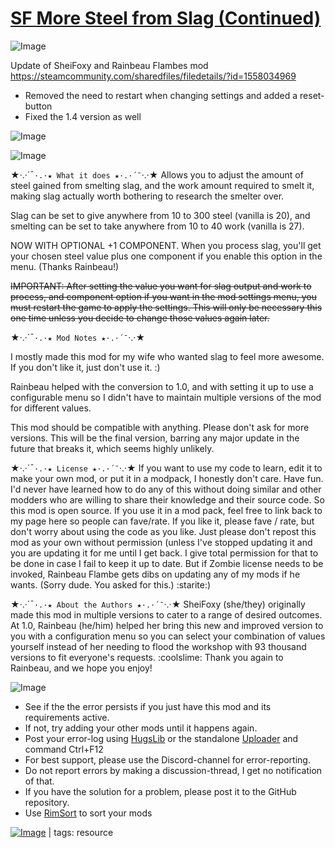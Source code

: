 # [SF More Steel from Slag (Continued)](https://steamcommunity.com/sharedfiles/filedetails/?id=3280451268)

![Image](https://i.imgur.com/buuPQel.png)

Update of SheiFoxy and Rainbeau Flambes mod https://steamcommunity.com/sharedfiles/filedetails/?id=1558034969

- Removed the need to restart when changing settings and added a reset-button
- Fixed the 1.4 version as well

![Image](https://i.imgur.com/pufA0kM.png)
	
![Image](https://i.imgur.com/Z4GOv8H.png)

★·.·´¯`·.·★ What it does ★·.·´¯`·.·★
Allows you to adjust the amount of steel gained from smelting slag, and the work amount required to smelt it, making slag actually worth bothering to research the smelter over.

Slag can be set to give anywhere from 10 to 300 steel (vanilla is 20), and smelting can be set to take anywhere from 10 to 40 work (vanilla is 27).

NOW WITH OPTIONAL +1 COMPONENT.
When you process slag, you'll get your chosen steel value plus one component if you enable this option in the menu.
(Thanks Rainbeau!)

~~IMPORTANT: After setting the value you want for slag output and work to process, and component option if you want in the mod settings menu, you must restart the game to apply the settings. This will only be necessary this one time unless you decide to change those values again later.~~

★·.·´¯`·.·★ Mod Notes ★·.·´¯`·.·★

I mostly made this mod for my wife who wanted slag to feel more awesome. If you don't like it, just don't use it. :) 

Rainbeau helped with the conversion to 1.0, and with setting it up to use a configurable menu so I didn't have to maintain multiple versions of the mod for different values.

This mod should be compatible with anything. Please don't ask for more versions. This will be the final version, barring any major update in the future that breaks it, which seems highly unlikely.

★·.·´¯`·.·★ License ★·.·´¯`·.·★
  If you want to use my code to learn, edit it to make your own mod, or put it in a modpack, I honestly don't care. Have fun. I'd never have learned how to do any of this without doing similar and other modders who are willing to share their knowledge and their source code. So this mod is open source. If you use it in a mod pack, feel free to link back to my page here so people can fave/rate. If you like it, please fave / rate, but don't worry about using the code as you like. Just please don't repost this mod as your own without permission (unless I've stopped updating it and you are updating it for me until I get back. I give total permission for that to be done in case I fail to keep it up to date. But if Zombie license needs to be invoked, Rainbeau Flambe gets dibs on updating any of my mods if he wants. (Sorry dude. You asked for this.) :starite:)

★·.·´¯`·.·★ About the Authors ★·.·´¯`·.·★
SheiFoxy (she/they) originally made this mod in multiple versions to cater to a range of desired outcomes. At 1.0, Rainbeau (he/him) helped her bring this new and improved version to you with a configuration menu so you can select your combination of values yourself instead of her needing to flood the workshop with 93 thousand versions to fit everyone's requests. :coolslime: Thank you again to Rainbeau, and we hope you enjoy!

![Image](https://i.imgur.com/PwoNOj4.png)



-  See if the the error persists if you just have this mod and its requirements active.
-  If not, try adding your other mods until it happens again.
-  Post your error-log using [HugsLib](https://steamcommunity.com/workshop/filedetails/?id=818773962) or the standalone [Uploader](https://steamcommunity.com/sharedfiles/filedetails/?id=2873415404) and command Ctrl+F12
-  For best support, please use the Discord-channel for error-reporting.
-  Do not report errors by making a discussion-thread, I get no notification of that.
-  If you have the solution for a problem, please post it to the GitHub repository.
-  Use [RimSort](https://github.com/RimSort/RimSort/releases/latest) to sort your mods

 

[![Image](https://img.shields.io/github/v/release/emipa606/SFMoreSteelFromSlag?label=latest%20version&style=plastic&color=9f1111&labelColor=black)](https://steamcommunity.com/sharedfiles/filedetails/changelog/3280451268) | tags:  resource
